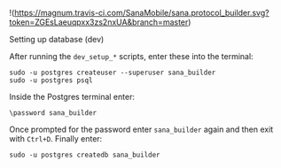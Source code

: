 !(https://magnum.travis-ci.com/SanaMobile/sana.protocol_builder.svg?token=ZGEsLaeuqpxx3zs2nxUA&branch=master)

Setting up database (dev)

After running the `dev_setup_*` scripts, enter these into the terminal:
```
sudo -u postgres createuser --superuser sana_builder
sudo -u postgres psql
```

Inside the Postgres terminal enter:
```
\password sana_builder
```

Once prompted for the password enter `sana_builder` again and then exit with `Ctrl+D`. Finally enter:
```
sudo -u postgres createdb sana_builder
```


